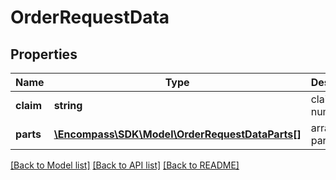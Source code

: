 # OrderRequestData

## Properties
Name | Type | Description | Notes
------------ | ------------- | ------------- | -------------
**claim** | **string** | claim number | [optional] 
**parts** | [**\Encompass\SDK\Model\OrderRequestDataParts[]**](OrderRequestDataParts.md) | array of part details | [optional] 

[[Back to Model list]](../../README.md#documentation-for-models) [[Back to API list]](../../README.md#documentation-for-api-endpoints) [[Back to README]](../../README.md)

